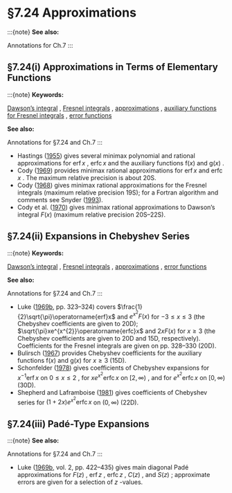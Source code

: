 # §7.24 Approximations

:::{note}
**See also:**

Annotations for Ch.7
:::


## §7.24(i) Approximations in Terms of Elementary Functions

:::{note}
**Keywords:**

[Dawson’s integral](http://dlmf.nist.gov/search/search?q=Dawson%20integral) , [Fresnel integrals](http://dlmf.nist.gov/search/search?q=Fresnel%20integrals) , [approximations](http://dlmf.nist.gov/search/search?q=approximations) , [auxiliary functions for Fresnel integrals](http://dlmf.nist.gov/search/search?q=auxiliary%20functions%20for%20Fresnel%20integrals) , [error functions](http://dlmf.nist.gov/search/search?q=error%20functions)

**See also:**

Annotations for §7.24 and Ch.7
:::

* Hastings ([1955](./bib/H.html#bib1056 "Approximations for Digital Computers")) gives several minimax polynomial and rational approximations for $\operatorname{erf}x$ , $\operatorname{erfc}x$ and the auxiliary functions $\mathrm{f}\left(x\right)$ and $\mathrm{g}\left(x\right)$ .
* Cody ([1969](./bib/C.html#bib541 "Rational Chebyshev approximations for the error function")) provides minimax rational approximations for $\operatorname{erf}x$ and $\operatorname{erfc}x$ . The maximum relative precision is about 20S.
* Cody ([1968](./bib/C.html#bib540 "Chebyshev approximations for the Fresnel integrals")) gives minimax rational approximations for the Fresnel integrals (maximum relative precision 19S); for a Fortran algorithm and comments see Snyder ([1993](./bib/S.html#bib2132 "Algorithm 723: Fresnel integrals")).
* Cody et al. ([1970](./bib/C.html#bib551 "Chebyshev approximations for Dawson’s integral")) gives minimax rational approximations to Dawson’s integral $F\left(x\right)$ (maximum relative precision 20S–22S).


## §7.24(ii) Expansions in Chebyshev Series

:::{note}
**Keywords:**

[Dawson’s integral](http://dlmf.nist.gov/search/search?q=Dawson%20integral) , [Fresnel integrals](http://dlmf.nist.gov/search/search?q=Fresnel%20integrals) , [approximations](http://dlmf.nist.gov/search/search?q=approximations) , [error functions](http://dlmf.nist.gov/search/search?q=error%20functions)

**See also:**

Annotations for §7.24 and Ch.7
:::

* Luke ([1969b](./bib/L.html#bib1496 "The Special Functions and their Approximations. Vol. 2"), pp. 323–324) covers $\frac{1}{2}\sqrt{\pi}\operatorname{erf}x$ and $e^{x^{2}}F\left(x\right)$ for $-3\leq x\leq 3$ (the Chebyshev coefficients are given to 20D); $\sqrt{\pi}xe^{x^{2}}\operatorname{erfc}x$ and $2xF\left(x\right)$ for $x\geq 3$ (the Chebyshev coefficients are given to 20D and 15D, respectively). Coefficients for the Fresnel integrals are given on pp. 328–330 (20D).
* Bulirsch ([1967](./bib/B.html#bib374 "Numerical calculation of the sine, cosine and Fresnel integrals")) provides Chebyshev coefficients for the auxiliary functions $\mathrm{f}\left(x\right)$ and $\mathrm{g}\left(x\right)$ for $x\geq 3$ (15D).
* Schonfelder ([1978](./bib/S.html#bib2017 "Chebyshev expansions for the error and related functions")) gives coefficients of Chebyshev expansions for $x^{-1}\operatorname{erf}x$ on $0\leq x\leq 2$ , for $xe^{x^{2}}\operatorname{erfc}x$ on $[2,\infty)$ , and for $e^{x^{2}}\operatorname{erfc}x$ on $[0,\infty)$ (30D).
* Shepherd and Laframboise ([1981](./bib/S.html#bib2065 "Chebyshev approximation of ⁢ ( + 1 ⁢ 2 x ) exp ( x 2 ) erfc x in 0 ≤ x < ∞")) gives coefficients of Chebyshev series for $(1+2x)e^{x^{2}}\operatorname{erfc}x$ on $(0,\infty)$ (22D).


## §7.24(iii) Padé-Type Expansions

:::{note}
**See also:**

Annotations for §7.24 and Ch.7
:::

* Luke ([1969b](./bib/L.html#bib1496 "The Special Functions and their Approximations. Vol. 2"), vol. 2, pp. 422–435) gives main diagonal Padé approximations for $F\left(z\right)$ , $\operatorname{erf}z$ , $\operatorname{erfc}z$ , $C\left(z\right)$ , and $S\left(z\right)$ ; approximate errors are given for a selection of $z$ -values.
